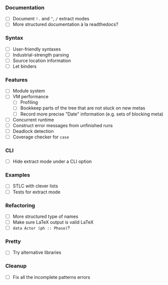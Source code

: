 ### Documentation

* [ ] Document `!.` and `^`, `/` extract modes
* [ ] More structured documentation à la readthedocs?

### Syntax

* [ ] User-friendly syntaxes
* [ ] Industrial-strength parsing
* [ ] Source location information
* [ ] Let binders

### Features

* [ ] Module system
* [ ] VM performance
   + [ ] Profiling
   + [ ] Bookkeep parts of the tree that are not stuck on new metas
   + [ ] Record more precise "Date" information (e.g. sets of blocking meta)
* [ ] Concurrent runtime
* [ ] Construct error messages from unfinished runs
* [ ] Deadlock detection
* [ ] Coverage checker for `case`

### CLI

* [ ] Hide extract mode under a CLI option

### Examples

* [ ] STLC with clever lists
* [ ] Tests for extract mode

### Refactoring

* [ ] More structured type of names
* [ ] Make sure LaTeX output is valid LaTeX
* [ ] `data Actor (ph :: Phase)`?

### Pretty

* [ ] Try alternative libraries

### Cleanup

* [ ] Fix all the incomplete patterns errors
